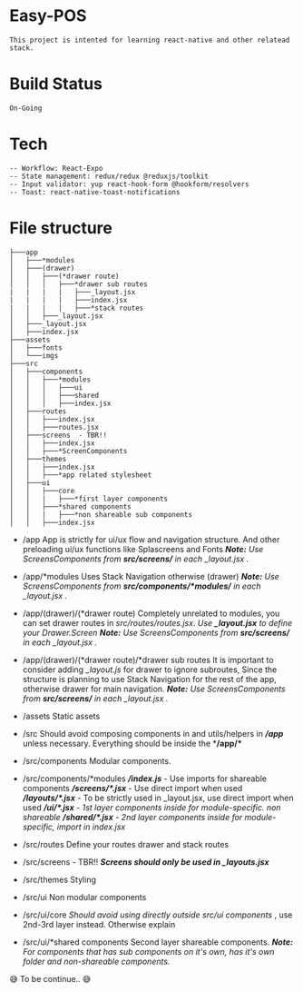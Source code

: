 # Easy-POS

    This project is intented for learning react-native and other relatead stack.

# Build Status

    On-Going

# Tech

    -- Workflow: React-Expo
    -- State management: redux/redux @reduxjs/toolkit
    -- Input validator: yup react-hook-form @hookform/resolvers
    -- Toast: react-native-toast-notifications

# File structure

```
├───app
│   ├───*modules
│   ├───(drawer)
│   │   ├───(*drawer route)
│   │   │   ├───*drawer sub routes
|   |   |   |   ├───_layout.jsx
|   |   |   |   ├───index.jsx
|   |   |   |   ├───*stack routes
│   │   ├───_layout.jsx
│   ├───_layout.jsx
│   ├───index.jsx
├───assets
│   ├───fonts
│   └───imgs
├───src
│   ├───components
│   │   ├───*modules
│   │   │   ├───ui
│   │   │   ├───shared
│   │   │   ├───index.jsx
│   ├───routes
│   │   ├───index.jsx
│   │   ├───routes.jsx
│   ├───screens  - TBR!!
│   │   ├───index.jsx
│   │   ├───*ScreenComponents
│   ├───themes
│   │   ├───index.jsx
│   │   ├───*app related stylesheet
│   ├───ui
│   │   ├───core
│   │   |   ├───*first layer components
│   │   ├───*shared components
│   │   |   ├───*non shareable sub components
│   │   ├───index.jsx
```

- /app
    App is strictly for ui/ux flow and navigation structure.
    And other preloading ui/ux functions like Splascreens and Fonts
    ***Note:*** *Use ScreensComponents from **src/screens/** in each _layout.jsx .*

- /app/*modules
    Uses Stack Navigation otherwise (drawer)
    ***Note:*** *Use ScreensComponents from **src/components/\*modules/** in each _layout.jsx .*

- /app/(drawer)/(*drawer route)
    Completely unrelated to modules, you can set drawer routes in *src/routes/routes.jsx*.
    *Use **_layout.jsx** to define your Drawer.Screen*
    ***Note:*** *Use ScreensComponents from **src/screens/** in each _layout.jsx .*

- /app/(drawer)/(*drawer route)/*drawer sub routes
    It is important to consider adding *_layout.js* for drawer to ignore subroutes, Since the structure is planning to use Stack Navigation for the rest of the app, otherwise drawer for main navigation.
    ***Note:*** *Use ScreensComponents from **src/screens/** in each _layout.jsx .*

- /assets
    Static assets

- /src
    Should avoid composing components in and utils/helpers in ***/app*** unless necessary. Everything should be inside the ***/app/\***

- /src/components
    Modular components.

- /src/components/*modules
    ***/index.js*** - Use imports for shareable components
    ***/screens/\*.jsx*** - Use direct import when used
    ***/layouts/\*.jsx*** - To be strictly used in _layout.jsx, use direct import when used
    ***/ui/\*.jsx*** *- 1st layer components inside for module-specific. non shareable*
    ***/shared/\*.jsx*** *- 2nd layer components inside for module-specific, import in index.jsx*

- /src/routes
    Define your routes drawer and stack routes

- /src/screens - TBR!!
    ***Screens should only be used in _layouts.jsx***

- /src/themes
    Styling

- /src/ui
    Non modular components

- /src/ui/core
    *Should avoid using directly outside src/ui components* , use 2nd-3rd layer instead. Otherwise explain

- /src/ui/*shared components
    Second layer shareable components.
    ***Note:*** *For components that has sub components on it's own, has it's own folder and non-shareable components.*

:sweat_smile: To be continue.. :sweat_smile:
